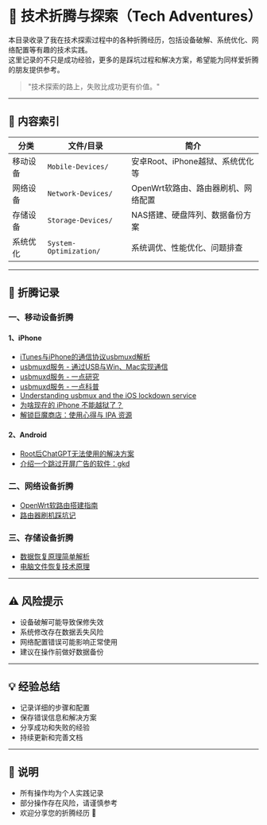 # 🔧 技术折腾与探索（Tech Adventures）

本目录收录了我在技术探索过程中的各种折腾经历，包括设备破解、系统优化、网络配置等有趣的技术实践。  
这里记录的不只是成功经验，更多的是踩坑过程和解决方案，希望能为同样爱折腾的朋友提供参考。

> "技术探索的路上，失败比成功更有价值。"

---

## 📘 内容索引

| 分类 | 文件/目录 | 简介 |
|------|-----------|------|
| 移动设备 | `Mobile-Devices/` | 安卓Root、iPhone越狱、系统优化等 |
| 网络设备 | `Network-Devices/` | OpenWrt软路由、路由器刷机、网络配置 |
| 存储设备 | `Storage-Devices/` | NAS搭建、硬盘阵列、数据备份方案 |
| 系统优化 | `System-Optimization/` | 系统调优、性能优化、问题排查 |

---

## 🎯 折腾记录

### 一、移动设备折腾

#### 1、iPhone
- [iTunes与iPhone的通信协议usbmuxd解析](./Mobile-Devices/2025-07-19-1752934202/index.md)
- [usbmuxd服务 - 通过USB与Win、Mac实现通信](./Mobile-Devices/2025-07-19-1752934313/index.md)
- [usbmuxd服务 - 一点研究](./Mobile-Devices/2025-07-20-1753014702/index.md)
- [usbmuxd服务 - 一点科普](./Mobile-Devices/2025-07-20-1753014789/index.md)
- [Understanding usbmux and the iOS lockdown service](./Mobile-Devices/2025-07-20-1753014744/index.md)
- [为啥现在的 iPhone 不能越狱了？](./Mobile-Devices/2025-07-17-1752766954/index.md)
- [解锁巨魔商店：使用心得与 IPA 资源](./Mobile-Devices/2025-07-18-1752850257/index.md)

#### 2、Android
- [Root后ChatGPT无法使用的解决方案](./Mobile-Devices/2025-06-28-1749885422/index.md)
- [介绍一个跳过开屏广告的软件：gkd](./Mobile-Devices/2025-07-26-1753512991/index.md)


### 二、网络设备折腾
- [OpenWrt软路由搭建指南](./Network-Devices/OpenWrt软路由搭建指南.md)
- [路由器刷机踩坑记](./Network-Devices/路由器刷机踩坑记.md)

### 三、存储设备折腾
- [数据恢复原理简单解析](./Data-Recovery/2025-07-30-1753886470/index.md)
- [电脑文件恢复技术原理](./Data-Recovery/2025-07-30-1753886488/index.md)

---

## ⚠️ 风险提示

- 设备破解可能导致保修失效
- 系统修改存在数据丢失风险
- 网络配置错误可能影响正常使用
- 建议在操作前做好数据备份

---

## 💡 经验总结

- 记录详细的步骤和配置
- 保存错误信息和解决方案
- 分享成功和失败的经验
- 持续更新和完善文档

---

## 📌 说明

- 所有操作均为个人实践记录
- 部分操作存在风险，请谨慎参考
- 欢迎分享您的折腾经历 🙌 